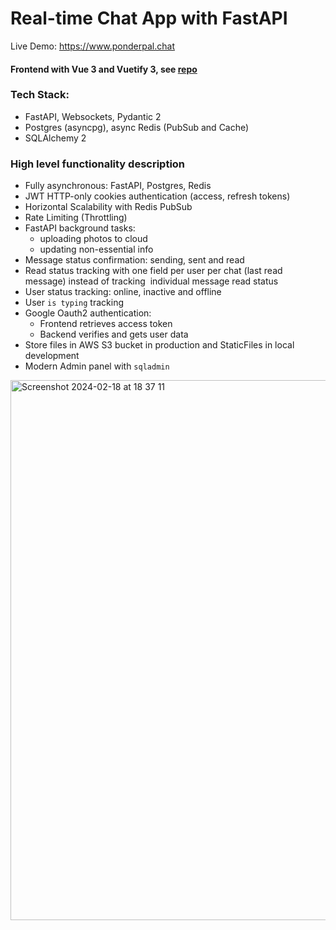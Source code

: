 # Real-time Chat App with FastAPI

Live Demo: https://www.ponderpal.chat

#### Frontend with Vue 3 and Vuetify 3, see <a href="https://github.com/notarious2/vuetify-chat">repo</a> 

### Tech Stack:
- FastAPI, Websockets, Pydantic 2
- Postgres (asyncpg), async Redis (PubSub and Cache)
- SQLAlchemy 2

### High level functionality description
- Fully asynchronous: FastAPI, Postgres, Redis
- JWT HTTP-only cookies authentication (access, refresh tokens)
- Horizontal Scalability with Redis PubSub
- Rate Limiting (Throttling)
- FastAPI background tasks: 
  - uploading photos to cloud 
  - updating non-essential info
- Message status confirmation: sending, sent and read
- Read status tracking with one field per user per chat (last read message) instead of tracking  individual message read status
- User status tracking: online, inactive and offline
- User `is typing` tracking
- Google Oauth2 authentication:
  - Frontend retrieves access token
  - Backend verifies and gets user data
- Store files in AWS S3 bucket in production and StaticFiles in local development
- Modern Admin panel with `sqladmin`
  
<img width="864" alt="Screenshot 2024-02-18 at 18 37 11" src="https://github.com/notarious2/fastapi-chat/assets/104051317/27df9a18-5131-4e39-a80e-103f8b9ba5e8">
